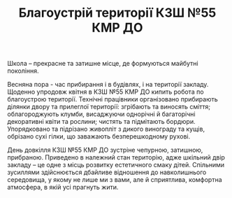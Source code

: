 ﻿---
title: Благоустрій території КЗШ №55 КМР ДО
---

Школа – прекрасне та затишне місце, де формуються майбутні покоління.

Весняна пора - час прибирання і в будівлях, і на території закладу. Щоденно упродовж квітня  в КЗШ №55 КМР ДО кипить робота по благоустрою території. Технічні працівники організовано прибирають ділянки двору та прилеглої території:  згрібають та виносять сміття; облагороджують клумби, висаджуючи однорічні й багаторічні декоративні квіти та рослини; чистять та підмітають бордюри. Упорядковано та підрізано  живопліт з дикого винограду та кущів, обрізано сухі гілки, що заважають безперешкодному рухові. 

День довкілля КЗШ №55 КМР ДО зустріне чепурною, затишною, прибраною. Приведено в належний стан територію, адже шкільний двір закладу – це одне з місць розвитку естетичного смаку дітей.  Спільними зусиллями здійснюється дбайливе відношення  до  навколишнього середовища, у якому  не лише ми з вами, але й сприятлива, комфортна атмосфера, в якій усі прагнуть жити. 

<slideshow></slideshow>
